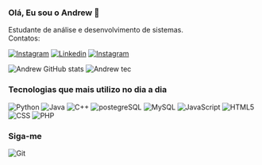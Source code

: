 ### Olá, Eu sou o Andrew 👋
 Estudante de análise e desenvolvimento de sistemas. \
 Contatos:

[![Instagram](	https://img.shields.io/badge/WhatsApp-25D366?style=for-the-badge&logo=whatsapp&logoColor=white)](https://wa.me/5521969565845)
[![Linkedin](https://img.shields.io/badge/LinkedIn-0077B5?style=for-the-badge&logo=linkedin&logoColor=white)](https://www.linkedin.com/in/andrew-machado-dias-de-jesus-22420a18b/)
[![Instagram](	https://img.shields.io/badge/Instagram-E4405F?style=for-the-badge&logo=instagram&logoColor=white)](https://www.instagram.com/_andrewjesus/)


![Andrew GitHub stats](https://github-readme-stats.vercel.app/api?username=andredejesus&show_icons=true&theme=onedark)
![Andrew tec](https://github-readme-stats.vercel.app/api/top-langs/?username=andredejesus&theme=blue-green)

### Tecnologias que mais utilizo no dia a dia

![Python](https://img.shields.io/badge/Python-3776AB?style=for-the-badge&logo=python&logoColor=white)
![Java](https://img.shields.io/badge/Java-ED8B00?style=for-the-badge&logo=java&logoColor=white)
![C++](https://img.shields.io/badge/C%2B%2B-00599C?style=for-the-badge&logo=c%2B%2B&logoColor=white)
![postegreSQL](https://img.shields.io/badge/PostgreSQL-316192?style=for-the-badge&logo=postgresql&logoColor=white)
![MySQL](https://img.shields.io/badge/MySQL-00000F?style=for-the-badge&logo=mysql&logoColor=white)
![JavaScript](https://img.shields.io/badge/JavaScript-323330?style=for-the-badge&logo=javascript&logoColor=F7DF1E)
![HTML5](https://img.shields.io/badge/HTML-239120?style=for-the-badge&logo=html5&logoColor=white)
![CSS](https://img.shields.io/badge/CSS-239120?&style=for-the-badge&logo=css3&logoColor=white)
![PHP](	https://img.shields.io/badge/PHP-777BB4?style=for-the-badge&logo=php&logoColor=white)

### Siga-me
![Git](https://img.shields.io/github/followers/andrewdejesus.svg?style=social&label=Follow&maxAge=2592000)
